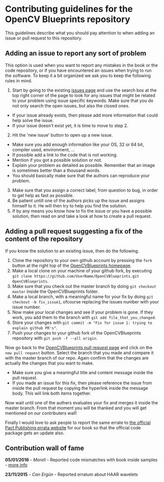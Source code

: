 # Contributing guidelines for the OpenCV Blueprints repository

This guidelines describe what you should pay attention to when adding an issue or pull request to this repository.

## Adding an issue to report any sort of problem

This option is used when you want to report any mistakes in the book or the code repository, or if you have encountered an issues when trying to run the software. To keep it a bit organized we ask you to keep the following rules in mind.

1. Start by going to the existing [issues page](https://github.com/OpenCVBlueprints/OpenCVBlueprints/issues) and use the search box at the top right corner of the page to look for any issues that might be related to your problem using issue specific keywords. Make sure that you do not only search the open issues, but also the closed ones.
 * If your issue already exists, then please add more information that could help solve the issue.
 * If your issue doesn't exist yet, it is time to move to step 2.
2. Hit the 'new issue' button to open up a new issue.
 * Make sure you add enough information like your OS, 32 or 64 bit, compiler used, environment, ...
 * If possible add a link to the code that is not working.
 * Mention if you got a possible solution or not.
 * Explain your problem as detailed as possible. Remember that an image is sometimes better than a thousand words.
 * You should basically make sure that the authors can reproduce your problem.
3. Make sure that you assign a correct label, from question to bug, in order to get help as fast as possible.
4. Be patient untill one of the authors picks up the issue and assigns himself to it. He will then try to help you find the solution.
5. If by any means you know how to fix the issue or you have a possible solution, then read on and take a look at how to create a pull request.

## Adding a pull request suggesting a fix of the content of the repository

If you know the solution to an existing issue, then do the following.

1. Clone the repository to your own github account by pressing the `fork` button at the right top of the [OpenCVBlueprints homepage](https://github.com/OpenCVBlueprints/OpenCVBlueprints).
2. Make a local clone on your machine of your github fork, by executing `git clone https://github.com/UserName/OpenCVBlueprints.git OpenCVBlueprints`.
3. Make sure that you check out the master branch by doing `git checkout master` inside the OpenCVBlueprints folder.
4. Make a local branch, with a meaningful name for your fix by doing `git checkout -b fix_issue1`, ofcourse replacing the issues number with your issue number.
5. Now make your local changes and see if your problem is gone. If they work, you add them to the branch with `git add file_that_you_changed`.
6. Store your changes with `git commit -m "Fix for issue 1: trying to explain github PR's"`.
7. Push your changes to your github fork of the OpenCVBlueprints repository with `git push -f --all origin`.

Now go back to the [OpenCVBlueprints pull request page](https://github.com/OpenCVBlueprints/OpenCVBlueprints/pulls) and click on the `new pull request` button. Select the branch that you made and compare it with the master branch of our repo. Again confirm that the changes are actually the changes that you want to make.

* Make sure you give a meaningful title and content message inside the pull request.
* If you made an issue for this fix, then please reference the issue from inside the pull request by copying the hyperlink inside the message body. This will link both items together.

Now wait until one of the authers evaluates your fix and merges it inside the master branch. From that moment you will be thanked and you will get mentioned on our contributers wall!

Finally I would love to ask people to report the same errate to [the official Pact Publishing errata website](https://www.packtpub.com/books/content/support/22418) for our book so that the official code package gets an update also.

## Contribution wall of fame

**05/01/2016** - *Moreli* - Reported code mismatches with book inside samples - [more info](https://github.com/OpenCVBlueprints/OpenCVBlueprints/issues/1)

**23/11/2015** - *Can Ergün* - Reported erratum about HAAR wavelets
